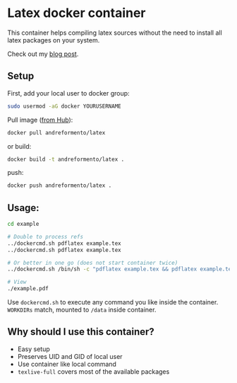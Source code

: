 Latex docker container
=====

This container helps compiling latex sources without the need to install all latex packages on your system.

Check out my [blog post](https://www.blang.io/posts/2015-04_docker-tooling-latex/).

Setup
-----
First, add your local user to docker group:
```bash
sudo usermod -aG docker YOURUSERNAME
```

Pull image ([from Hub](https://registry.hub.docker.com/u/andreformento/latex)):
```bash
docker pull andreformento/latex
```
or build:
```bash
docker build -t andreformento/latex .

```
push:
```bash
docker push andreformento/latex .

```

Usage:
-----

```bash
cd example

# Double to process refs
../dockercmd.sh pdflatex example.tex
../dockercmd.sh pdflatex example.tex

# Or better in one go (does not start container twice)
../dockercmd.sh /bin/sh -c "pdflatex example.tex && pdflatex example.tex"

# View
./example.pdf
```
Use `dockercmd.sh` to execute any command you like inside the container. `WORKDIRs` match, mounted to `/data` inside container.

Why should I use this container?
-----

- Easy setup
- Preserves UID and GID of local user
- Use container like local command
- `texlive-full` covers most of the available packages
